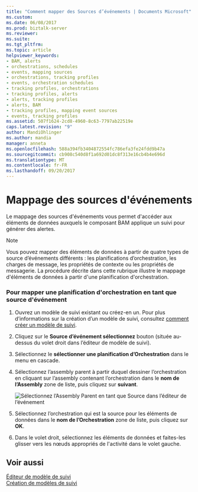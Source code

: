 ```yaml
---
title: "Comment mapper des Sources d’événements | Documents Microsoft"
ms.custom: 
ms.date: 06/08/2017
ms.prod: biztalk-server
ms.reviewer: 
ms.suite: 
ms.tgt_pltfrm: 
ms.topic: article
helpviewer_keywords:
- BAM, alerts
- orchestrations, schedules
- events, mapping sources
- orchestrations, tracking profiles
- events, orchestration schedules
- tracking profiles, orchestrations
- tracking profiles, alerts
- alerts, tracking profiles
- alerts, BAM
- tracking profiles, mapping event sources
- events, tracking profiles
ms.assetid: 507f1624-2cd8-4960-8c63-7797ab22519e
caps.latest.revision: "9"
author: MandiOhlinger
ms.author: mandia
manager: anneta
ms.openlocfilehash: 588a394fb3404872554fc786efa3fe24fdd9b47a
ms.sourcegitcommit: cb908c540d8f1a692d01dc8f313e16cb4b4e696d
ms.translationtype: MT
ms.contentlocale: fr-FR
ms.lasthandoff: 09/20/2017
---
```

# <a name="how-to-map-event-sources"></a>Mappage des sources d'événements
Le mappage des sources d'événements vous permet d'accéder aux éléments de données auxquels le composant BAM applique un suivi pour générer des alertes.  
  
> [!NOTE]
>  Vous pouvez mapper des éléments de données à partir de quatre types de source d’événements différents : les planifications d’orchestration, les charges de message, les propriétés de contexte ou les propriétés de messagerie. La procédure décrite dans cette rubrique illustre le mappage d'éléments de données à partir d'une planification d'orchestration.  
  
### <a name="to-map-an-orchestration-schedule-as-an-event-source"></a>Pour mapper une planification d'orchestration en tant que source d'événement  
  
1.  Ouvrez un modèle de suivi existant ou créez-en un. Pour plus d’informations sur la création d’un modèle de suivi, consultez [comment créer un modèle de suivi](../core/how-to-create-a-tracking-profile.md).  
  
2.  Cliquez sur le **Source d’événement sélectionnez** bouton (située au-dessus du volet droit dans l’éditeur de modèle de suivi).  
  
3.  Sélectionnez le **sélectionner une planification d’Orchestration** dans le menu en cascade.  
  
4.  Sélectionnez l’assembly parent à partir duquel dessiner l’orchestration en cliquant sur l’assembly contenant l’orchestration dans le **nom de l’Assembly** zone de liste, puis cliquez sur **suivant**.  
  
     ![Sélectionnez l’Assembly Parent en tant que Source dans l’éditeur de l’événement](../core/media/tpeselectparentassembly.gif "TPESelectParentAssembly")  
  
5.  Sélectionnez l’orchestration qui est la source pour les éléments de données dans le **nom de l’Orchestration** zone de liste, puis cliquez sur **OK**.  
  
6.  Dans le volet droit, sélectionnez les éléments de données et faites-les glisser vers les nœuds appropriés de l'activité dans le volet gauche.  
  
## <a name="see-also"></a>Voir aussi  
 [Éditeur de modèle de suivi](../core/tracking-profile-editor.md)   
 [Création de modèles de suivi](../core/creating-tracking-profiles.md)